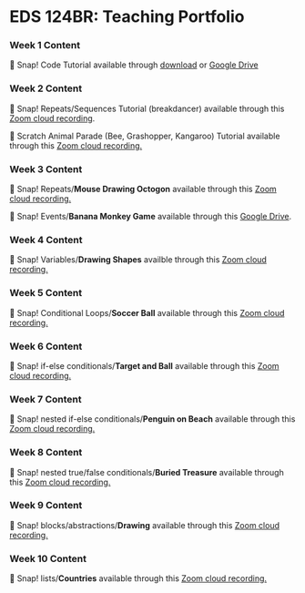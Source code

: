# EDS 124BR: Teaching Portfolio

### Week 1 Content

:pushpin: Snap! Code Tutorial available through [download](zoom_0.mp4) or [Google Drive](https://drive.google.com/file/d/1EVKlbBXsK8zE-Cgf8Y8bYClFINvrzjLy/view?usp=sharing)

### Week 2 Content
:pushpin: Snap! Repeats/Sequences Tutorial (breakdancer) available through this [Zoom cloud recording](https://ucsd.zoom.us/rec/share/WvXi15nlxN9jdHyrj5-bHTQhMKp-BI9jevXD8Q4vrDBRTPtwjM4MYmYCWyrXoLa9._KWoQ7lbYYyjTAa_). 


:pushpin: Scratch Animal Parade (Bee, Grashopper, Kangaroo) Tutorial available through this [Zoom cloud recording.](https://ucsd.zoom.us/rec/share/3zQz9DKocuasE-9iwFtEFgA-j7OVbqRMPWQs2RX2L4GoHuYN_t_w2Bg7CDARVftK.rn0m_rYYQ7mScX4t)

### Week 3 Content
:pushpin: Snap! Repeats/**Mouse Drawing Octogon** available through this [Zoom cloud recording.](https://ucsd.zoom.us/rec/share/kvCKC_aA2751k9HoBxfpBBpZA1IpVKGYbO56dlCQEAqgQF-tIBN1lEaK-l85P_0S.1B6hLaZq0Nx8hkpC)

:pushpin: Snap! Events/**Banana Monkey Game** available through this [Google Drive](https://drive.google.com/file/d/1vPCJFl_4EzLUHyYa7lYbELM0qgOQtY1t/view?usp=sharing).

### Week 4 Content
:pushpin: Snap! Variables/**Drawing Shapes** availble through this [Zoom cloud recording.](https://ucsd.zoom.us/rec/share/px7Bgf3djJU3vILZWrE4KBsScWliClioU8sz6w-Fvxl43_VUbRTYzejLQr0Ak-dS.BUJqn0Y-wLjp7Gv2)

### Week 5 Content
:pushpin: Snap! Conditional Loops/**Soccer Ball** available through this [Zoom cloud recording.](https://ucsd.zoom.us/rec/share/1RDOnfC1-0DvWaof23L3SDeYz6iWjzi3NER3jG6a7yKfCOhFHDPz3Qt_bRW0sJYH.ldn8Lri4YcNxQFlS)

### Week 6 Content
:pushpin: Snap! if-else conditionals/**Target and Ball** available through this [Zoom cloud recording.](https://ucsd.zoom.us/rec/share/hfcnBeGAtfV_6841ukExmVFIlO5bxIuBTE-v_S5GdRcAAEpRBD52OsBatOG-voKj.5oEIOEa6Ict-jWvb)

### Week 7 Content
:pushpin: Snap! nested if-else conditionals/**Penguin on Beach** available through this [Zoom cloud recording.](https://ucsd.zoom.us/rec/share/jKPM19LNnzCb_eDTHUL9yV4Ouy95M0R_giw9JeLlRJfxKPHoNA8YgzOitLAjf-VM.hR1CbD7tdM4HVKf4)

### Week 8 Content
:pushpin: Snap! nested true/false conditionals/**Buried Treasure** available through this [Zoom cloud recording.](https://ucsd.zoom.us/rec/share/asg3-A3poWpLhsMYBTEhraOwKAJDAtBA_qRGUcRPe9zZceIiklf--rd2QsCMFxyi.NY9Gk7hg-2OG_lug)

### Week 9 Content
:pushpin: Snap! blocks/abstractions/**Drawing** available through this [Zoom cloud recording.](https://ucsd.zoom.us/rec/share/0XSudgRFmis9JGLDn3vKpaPXgGfcb3FblxGAHGA5b5630Cm2PX_9sLoCckksyKQV.aT8OFqb3PlmXPeuV)

### Week 10 Content
:pushpin: Snap! lists/**Countries** available through this [Zoom cloud recording.](https://ucsd.zoom.us/rec/share/CuKEDAmspp2IDvbTbSnO8QjFvSH7HHbMATHN86TaXXllj6yVxmuD5zhz_KtwXUc9.uiMcSWmnCbQ7TM0c)


